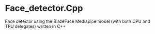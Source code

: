 # Face_detector.Cpp
Face detector using the BlazeFace Mediapipe model (with both CPU and TPU delegates) written in C++
